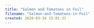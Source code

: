 ```yaml
---
title: "Salmon and Tomatoes in Foil"
filename: "Salmon-and-Tomatoes-in-Foil"
created: 2020-03-16 15:01:31
---
```

